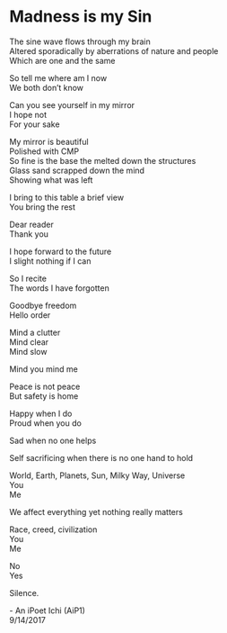 # Madness is my Sin

The sine wave flows through my brain  
Altered sporadically by aberrations of nature and people  
Which are one and the same  

So tell me where am I now  
We both don’t know  

Can you see yourself in my mirror  
I hope not  
For your sake  

My mirror is beautiful  
Polished with CMP  
So fine is the base the melted down the structures  
Glass sand scrapped down the mind  
Showing what was left  

I bring to this table a brief view  
You bring the rest  

Dear reader  
Thank you  

I hope forward to the future  
I slight nothing if I can  

So I recite  
The words I have forgotten  

Goodbye freedom  
Hello order  

Mind a clutter  
Mind clear  
Mind slow  

Mind you mind me  

Peace is not peace  
But safety is home  

Happy when I do  
Proud when you do  

Sad when no one helps  

Self sacrificing when there is no one hand to hold  

World, Earth, Planets, Sun, Milky Way, Universe  
You  
Me  

We affect everything yet nothing really matters  

Race, creed, civilization  
You  
Me  

No  
Yes  

Silence.

\- An iPoet Ichi (AiP1)  
9/14/2017

